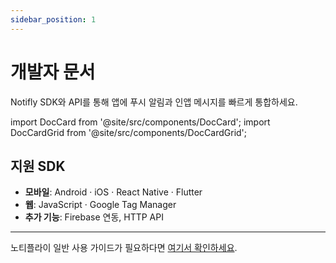 ```yaml
---
sidebar_position: 1
---
```


# 개발자 문서

Notifly SDK와 API를 통해 앱에 푸시 알림과 인앱 메시지를 빠르게 통합하세요. 

import DocCard from '@site/src/components/DocCard';
import DocCardGrid from '@site/src/components/DocCardGrid';

<div className="doccards-blue">
<DocCardGrid cols={2}>
  <DocCard
    title="SDK 가이드"
    description="iOS · Android · React Native · Flutter 연동"
    href="/developer-docs/sdk"
    icon="📱"
  />
  <DocCard
    title="심화 연동"
    description="심화 연동 가이드"
    href="/developer-docs/advanced/push-notification-icon"
    icon="📱"
  />
  <DocCard
    title="HTTP API"
    description="REST API로 직접 연동"
    href="/developer-docs/http-api"
    icon="🔗"
  />
  <DocCard
    title="연동 테스트"
    description="SDK 연동 검증 및 디버깅"
    href="/developer-docs/integration-test"
    icon="🧪"
  />
</DocCardGrid>
</div>

## 지원 SDK
- **모바일**: Android · iOS · React Native · Flutter  
- **웹**: JavaScript · Google Tag Manager  
- **추가 기능**: Firebase 연동, HTTP API  

---

노티플라이 일반 사용 가이드가 필요하다면 [여기서 확인하세요](/docs/notifly-user-guide).